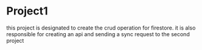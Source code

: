 # Project1
<p>this project is designated to create the crud operation for firestore. it is also responsible for creating an api and sending a sync request to the second project</p>
